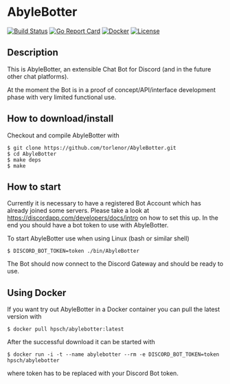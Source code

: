 # AbyleBotter

[![Build Status](https://travis-ci.org/torlenor/AbyleBotter.svg?branch=master)](https://travis-ci.org/torlenor/AbyleBotter)
[![Go Report Card](https://goreportcard.com/badge/github.com/torlenor/AbyleBotter)](https://goreportcard.com/report/github.com/torlenor/AbyleBotter)
[![Docker](https://img.shields.io/docker/pulls/hpsch/abylebotter.svg)](https://hub.docker.com/r/hpsch/abylebotter/)
[![License](https://img.shields.io/badge/license-GPL-blue.svg)](/LICENSE)

## Description

This is AbyleBotter, an extensible Chat Bot for Discord (and in the future other chat platforms).

At the moment the Bot is in a proof of concept/API/interface development phase with very limited functional use.

## How to download/install

Checkout and compile AbyleBotter with

```
$ git clone https://github.com/torlenor/AbyleBotter.git
$ cd AbyleBotter
$ make deps
$ make
```

## How to start

Currently it is necessary to have a registered Bot Account which has already joined some servers. Please take a look at https://discordapp.com/developers/docs/intro on how to set this up. In the end you should have a bot token to use with AbyleBotter.

To start AbyleBotter use when using Linux (bash or similar shell)

```
$ DISCORD_BOT_TOKEN=token ./bin/AbyleBotter
```

The Bot should now connect to the Discord Gateway and should be ready to use. 

## Using Docker

If you want try out AbyleBotter in a Docker container you can pull the latest version with

```
$ docker pull hpsch/abylebotter:latest
```

After the successful download it can be started with

```
$ docker run -i -t --name abylebotter --rm -e DISCORD_BOT_TOKEN=token hpsch/abylebotter
```

where token has to be replaced with your Discord Bot token.
